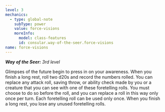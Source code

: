 ```yaml
---
level: 3
mechanics:
  - type: global-note
    subType: power
    value: force-visions
    moreInfo:
      model: class-features
      id: consular.way-of-the-seer.force-visions
name: force-visions
---
```

_**Way of the Seer:** 3rd level_
Glimpses of the future begin to press in on your awareness. When you finish a long rest, roll two d20s and record the numbers rolled. You can replace any attack roll, saving throw, or ability check made by you or a creature that you can see with one of these foretelling rolls. You must choose to do so before the roll, and you can replace a roll in this way only once per turn. Each foretelling roll can be used only once. When you finish a long rest, you lose any unused foretelling rolls.